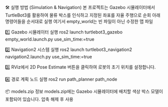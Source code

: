 🛠️ 실행 방법 (Simulation & Navigation)
본 프로젝트는 Gazebo 시뮬레이터에서 TurtleBot3를 활용하여 물류 박스를 인식하고 지정된 좌표를 자율 주행으로 순회
아래 명령어들을 순서대로 실행
여기서 empty_world는 빈 파일이 아닌 수정한 맵 파일

1️⃣ Gazebo 시뮬레이터 실행
ros2 launch turtlebot3_gazebo empty_world.launch.py use_sim_time:=true

2️⃣ Navigation2 시스템 실행
ros2 launch turtlebot3_navigation2 navigation2.launch.py use_sim_time:=true

3️⃣ RViz에서 2D Pose Estimate 버튼을 클릭하여 로봇의 초기 위치를 설정합니다.

4️⃣ 경로 계획 노드 실행
ros2 run path_planner path_node

📦 models.zip 정보
models.zip에는 Gazebo 시뮬레이터에 배치할 색상 박스 모델이 포함되어 있습니다.
압축 해제 후 사용

